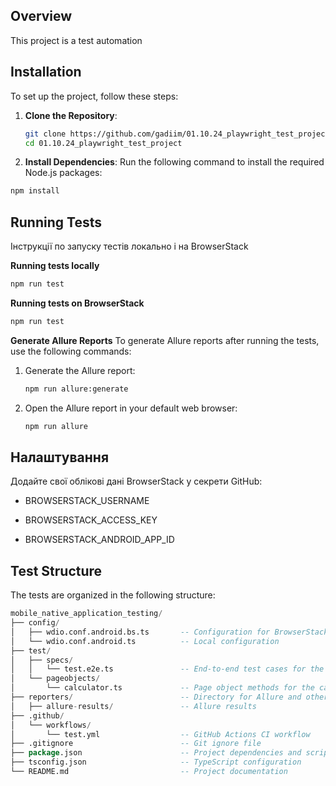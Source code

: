 


## Overview

This project is a test automation

## Installation

To set up the project, follow these steps:

1. **Clone the Repository**:
   
   ```bash
   git clone https://github.com/gadiim/01.10.24_playwright_test_project.git
   cd 01.10.24_playwright_test_project
   ```
3. **Install Dependencies**: Run the following command to install the required Node.js packages:

```bash
npm install
```

## Running Tests
Інструкції по запуску тестів локально і на BrowserStack

**Running tests locally**
```bash
npm run test
```

**Running tests on BrowserStack**
```bash
npm run test
```

**Generate Allure Reports**
To generate Allure reports after running the tests, use the following commands:
1. Generate the Allure report:
   ```bash
   npm run allure:generate
   ```

2. Open the Allure report in your default web browser:
   ```bash
   npm run allure
   ```
   
## Налаштування


Додайте свої облікові дані BrowserStack у секрети GitHub:

-  BROWSERSTACK_USERNAME

-  BROWSERSTACK_ACCESS_KEY

-  BROWSERSTACK_ANDROID_APP_ID

## Test Structure

The tests are organized in the following structure:
   ```sql
mobile_native_application_testing/
├── config/
│   ├── wdio.conf.android.bs.ts       -- Configuration for BrowserStack
│   └── wdio.conf.android.ts          -- Local configuration
├── test/
│   ├── specs/
│   │   └── test.e2e.ts               -- End-to-end test cases for the calculator
│   └── pageobjects/
│       └── calculator.ts             -- Page object methods for the calculator
├── reporters/                        -- Directory for Allure and other reports
│   ├── allure-results/               -- Allure results
├── .github/
│   └── workflows/
│       └── test.yml                  -- GitHub Actions CI workflow
├── .gitignore                        -- Git ignore file
├── package.json                      -- Project dependencies and scripts
├── tsconfig.json                     -- TypeScript configuration
└── README.md                         -- Project documentation
```
